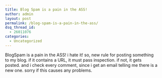 ```yaml
---
title: Blog Spam is a pain in the ASS!
author: admin
layout: post
permalink: /blog-spam-is-a-pain-in-the-ass/
dsq_thread_id:
  - 26011076
categories:
  - Uncategorized
---
```

BlogSpam is a pain in the ASS! i hate it! so, new rule for posting something to my blog. if it contains a URL, it must pass inspection. if not, it gets posted. and i check every comment, since i get an email telling me there is a new one. sorry if this causes any problems.
